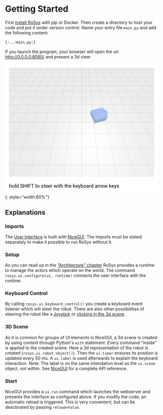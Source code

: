 # Getting Started

First [install RoSys](installation.md) with pip or Docker.
Then create a directory to host your code and put it under version control.
Name your entry file `main.py` and add the following content:

```Python
{!../main.py!}
```

If you launch the program, your browser will open the url <http://0.0.0.0:8080/> and present a 3d view:

![Screenshot](getting_started_01.png){: style="width:60%"}

## Explanations

### Imports

The [User Interface](architecture/user_interface.md) is built with [NiceGUI](https://nicegui.io).
The imports must be stated separately to make it possible to run RoSys without it.

### Setup

As you can read up in the ["Architecture" chapter](architecture/architecture_overview.md) RoSys provides a runtime to manage the actors which operate on the world.
The command `rosys.ui.configure(ui, runtime)` connects the user interface with the runtime.

### Keyboard Control

By calling `rosys.ui.keyboard_control()` you create a keyboard event listener which will steer the robot.
There are also other possibilities of steering the robot like a [Joystick](architecture/user_interface.md#joystick) or [clicking in the 3d scene](architecture/user_interface.md#click-handler).

### 3D Scene

As it is common for groups of UI elements in NiceGUI, a 3d scene is created by using context through Python's `with` statement.
Every command "inside" is applied to the created scene.
Here a 3d representation of the robot is created (`rosys.ui.robot_object()`).
Then the `ui.timer` ensures its position is updated every 50 ms.
A `ui.label` is used afterwards to explain the keyboard interaction.
Note: The label is on the same intendation level as the `ui.scene` object, not within.
See [NiceGUI](https://nicegui.io) for a complete API reference.

### Start

NiceGUI provides a `ui.run` command which launches the webserver and presents the interface as configured above.
If you modify the code, an automatic reload is triggered.
This is very convenient, but can be deactivated by passing `reload=False`.
